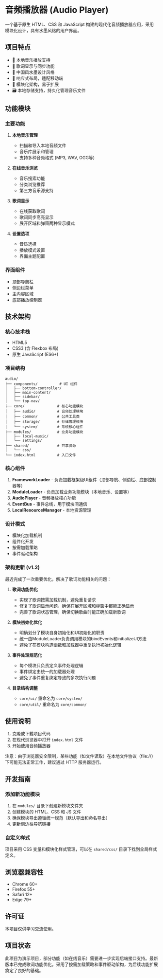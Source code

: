 # 音频播放器 (Audio Player)

一个基于原生 HTML、CSS 和 JavaScript 构建的现代化音频播放器应用，采用模块化设计，具有水墨风格的用户界面。

## 项目特点

- 🎵 本地音乐播放支持
- 🎵 歌词显示与同步功能
- 🎨 中国风水墨设计风格
- 📱 响应式布局，适配移动端
- 🧩 模块化架构，易于扩展
- 🗃️ 本地存储支持，持久化管理音乐文件

## 功能模块

### 主要功能
1. **本地音乐管理**
   - 扫描和导入本地音频文件
   - 音乐库展示和管理
   - 支持多种音频格式 (MP3, WAV, OGG等)

2. **在线音乐浏览**
   - 音乐搜索功能
   - 分类浏览推荐
   - 第三方音乐源支持

3. **歌词显示**
   - 在线获取歌词
   - 歌词同步高亮显示
   - 展开区域和弹窗两种显示模式

4. **设置选项**
   - 音质选择
   - 播放模式设置
   - 界面主题配置

### 界面组件
- 顶部导航栏
- 侧边栏菜单
- 主内容区域
- 底部播放控制器

## 技术架构

### 核心技术栈
- HTML5
- CSS3 (含 Flexbox 布局)
- 原生 JavaScript (ES6+)

### 项目结构
```
audio/
├── components/          # UI 组件
│   ├── bottom-controller/
│   ├── main-content/
│   ├── sidebar/
│   └── top-nav/
├── core/               # 核心功能模块
│   ├── audio/          # 音频处理模块
│   ├── common/         # 公共工具类
│   ├── storage/        # 存储管理模块
│   └── system/         # 系统核心组件
├── modules/            # 业务功能模块
│   ├── local-music/
│   └── settings/
├── shared/             # 共享资源
│   └── css/
└── index.html          # 入口文件
```

### 核心组件

1. **FrameworkLoader** - 负责加载框架级UI组件（顶部导航、侧边栏、底部控制器等）
2. **ModuleLoader** - 负责加载业务功能模块（本地音乐、设置等）
3. **AudioPlayer** - 音频播放核心功能
4. **EventBus** - 事件总线，用于模块间通信
5. **LocalResourceManager** - 本地资源管理

### 设计模式
- 模块化加载机制
- 组件化开发
- 按需加载策略
- 事件驱动架构

### 架构更新 (v1.2)
最近完成了一次重要优化，解决了歌词功能相关的问题：

1. **歌词功能优化**
   - 实现了歌词按需加载机制，避免重复请求
   - 修复了歌词显示问题，确保在展开区域和弹窗中都能正确显示
   - 完善了歌词状态管理，确保切换歌曲时能正确加载新歌词

2. **模块初始化优化**
   - 明确划分了模块自身初始化和UI初始化的职责
   - 统一由ModuleLoader负责调用模块的bindEvents和initializeUI方法
   - 避免了在模块构造函数和加载器中重复执行初始化逻辑

3. **事件处理规范化**
   - 每个模块只负责定义事件处理逻辑
   - 事件绑定由统一的加载器处理
   - 避免了事件重复绑定导致的多次执行问题

4. **目录结构调整**
   - `core/ui/` 重命名为 `core/system/`
   - `core/util/` 重命名为 `core/common/`


## 使用说明

1. 克隆或下载项目代码
2. 在现代浏览器中打开 `index.html` 文件
3. 开始使用音频播放器

注意：由于浏览器安全限制，某些功能（如文件读取）在本地文件协议（file://）下可能无法正常工作，建议通过 HTTP 服务器运行。

## 开发指南

### 添加新功能模块
1. 在 `modules/` 目录下创建新模块文件夹
2. 创建模块的 HTML、CSS 和 JS 文件
3. 确保模块导出遵循统一规范（默认导出和命名导出）
4. 更新侧边栏导航链接

### 自定义样式
项目采用 CSS 变量和模块化样式管理，可以在 `shared/css/` 目录下找到全局样式定义。

## 浏览器兼容性

- Chrome 60+
- Firefox 55+
- Safari 12+
- Edge 79+

## 许可证

本项目仅供学习交流使用。

## 项目状态

此项目为演示项目，部分功能（如在线音乐）需要进一步实现后端接口支持。最新版本已完成歌词功能优化，采用了按需加载策略和事件驱动架构，为后续功能扩展奠定了良好的基础。